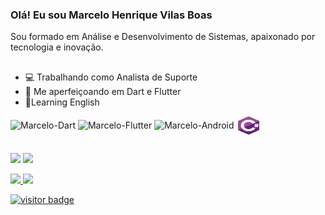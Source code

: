 ### Olá! Eu sou Marcelo Henrique Vilas Boas
Sou formado em Análise e Desenvolvimento de Sistemas, apaixonado por tecnologia e inovação.
##
- 💻 Trabalhando como Analista de Suporte
- 📱 Me aperfeiçoando em Dart e Flutter
- 🗽Learning English

<div style="display: inline_block">
  <img align="center" alt="Marcelo-Dart" height="70" width="70" src="https://cdn.jsdelivr.net/gh/devicons/devicon/icons/dart/dart-plain-wordmark.svg">
  <img align="center" alt="Marcelo-Flutter" height="30" width="50" src="https://cdn.jsdelivr.net/gh/devicons/devicon/icons/flutter/flutter-original.svg">
  <img align="center" alt="Marcelo-Android" height="30" width="40" src="https://cdn.jsdelivr.net/gh/devicons/devicon/icons/android/android-original.svg">
  <img align="center" alt="Marcelo-Csharp" height="30" width="40" src="https://raw.githubusercontent.com/devicons/devicon/master/icons/csharp/csharp-original.svg">

##
  
   <a href="https://www.linkedin.com/in/marcelo-henrique-vilas-boas-b73980191" target="_blank"><img src="https://img.shields.io/badge/-LinkedIn-%230077B5?style=for-the-badge&logo=linkedin&logoColor=white" target="_blank"></a> 
  <a href="https://instagram.com/marceloboas.dev" target="_blank"><img src="https://img.shields.io/badge/-Instagram-%23E4405F?style=for-the-badge&logo=instagram&logoColor=white" target="_blank"></a>
 </div>
 
 <div>
  <a href="https://github.com/kakosergio">
  <img height="180em" src="https://github-readme-stats.vercel.app/api?username=marceloboas10&show_icons=true&theme=dracula&include_all_commits=true&count_private=true"/>
  <img height="180em" src="https://github-readme-stats.vercel.app/api/top-langs/?username=marceloboas10&layout=compact&langs_count=7&theme=dracula"/>
</div>

![visitor badge](https://visitor-badge.glitch.me/badge?page_id=marceloboas10)
